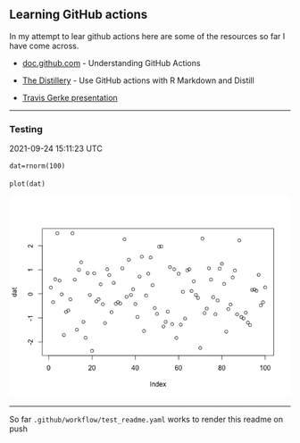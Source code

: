 Learning GitHub actions
-----------------------

In my attempt to lear github actions here are some of the resources so
far I have come across.

-   [doc.github.com](https://docs.github.com/en/actions/learn-github-actions/understanding-github-actions#viewing-the-jobs-activity) -
    Understanding GitHub Actions

-   [The
    Distillery](https://distillery.rbind.io/posts/2021-03-18-use-github-actions-with-r-markdown-and-distill/) -
    Use GitHub actions with R Markdown and Distill

-   [Travis Gerke
    presentation](https://tgerke.github.io/github-actions-with-r/#1)

------------------------------------------------------------------------

### Testing

2021-09-24 15:11:23 UTC

    dat=rnorm(100)

    plot(dat)

![](README_files/figure-markdown_strict/unnamed-chunk-1-1.png)

------------------------------------------------------------------------

So far `.github/workflow/test_readme.yaml` works to render this readme
on push
